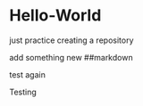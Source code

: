 # Hello-World
just practice creating a repository

add something new
##markdown


test again

Testing
